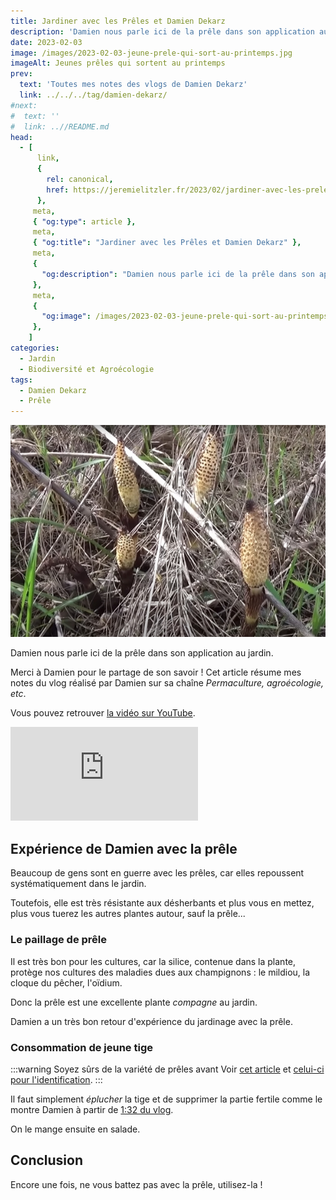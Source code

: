 ```yaml
---
title: Jardiner avec les Prêles et Damien Dekarz
description: 'Damien nous parle ici de la prêle dans son application au jardin.'
date: 2023-02-03
image: /images/2023-02-03-jeune-prele-qui-sort-au-printemps.jpg
imageAlt: Jeunes prêles qui sortent au printemps
prev:
  text: 'Toutes mes notes des vlogs de Damien Dekarz'
  link: ../../../tag/damien-dekarz/
#next:
#  text: ''
#  link: ..//README.md
head:
  - [
      link,
      {
        rel: canonical,
        href: https://jeremielitzler.fr/2023/02/jardiner-avec-les-preles-damien-dekarz,
      },
     meta,
     { "og:type": article },
     meta,
     { "og:title": "Jardiner avec les Prêles et Damien Dekarz" },
     meta,
     {
       "og:description": "Damien nous parle ici de la prêle dans son application au jardin.",
     },
     meta,
     {
       "og:image": /images/2023-02-03-jeune-prele-qui-sort-au-printemps.jpg,
     },
    ]
categories:
  - Jardin
  - Biodiversité et Agroécologie
tags:
  - Damien Dekarz
  - Prêle
---
```


![Jeunes prêles qui sortent au printemps](/images/2023-02-03-jeune-prele-qui-sort-au-printemps.jpg 'Crédits : image extraite du vlog de Damien Dekarz')

Damien nous parle ici de la prêle dans son application au jardin.

Merci à Damien pour le partage de son savoir ! Cet article résume mes notes du vlog réalisé par Damien sur sa chaîne _Permaculture, agroécologie, etc_.

<!-- more -->

Vous pouvez retrouver [la vidéo sur YouTube](https://www.youtube.com/watch?v=FzHxym4jeEA).

<!-- markdownlint-disable MD033 -->
<p class="newsletter-wrapper"><iframe class="newsletter-embed" src="https://iamjeremie.substack.com/embed" frameborder="0" scrolling="no"></iframe></p>

## Expérience de Damien avec la prêle

Beaucoup de gens sont en guerre avec les prêles, car elles repoussent systématiquement dans le jardin.

Toutefois, elle est très résistante aux désherbants et plus vous en mettez, plus vous tuerez les autres plantes autour, sauf la prêle...

### Le paillage de prêle

Il est très bon pour les cultures, car la silice, contenue dans la plante, protège nos cultures des maladies dues aux champignons : le mildiou, la cloque du pêcher, l'oïdium.

Donc la prêle est une excellente plante _compagne_ au jardin.

Damien a un très bon retour d'expérience du jardinage avec la prêle.

### Consommation de jeune tige

:::warning Soyez sûrs de la variété de prêles avant Voir [cet article](../les-vertus-de-la-prele-des-champs-le-chemin-de-la-nature/README.md#precautions) et [celui-ci pour l'identification](../../01/prele-des-champs-equisetum-arvense-altheaprocence/README.md#precautions). :::

Il faut simplement _éplucher_ la tige et de supprimer la partie fertile comme le montre Damien à partir de [1:32 du vlog](https://youtu.be/FzHxym4jeEA?t=92).

On le mange ensuite en salade.

## Conclusion

Encore une fois, ne vous battez pas avec la prêle, utilisez-la !
